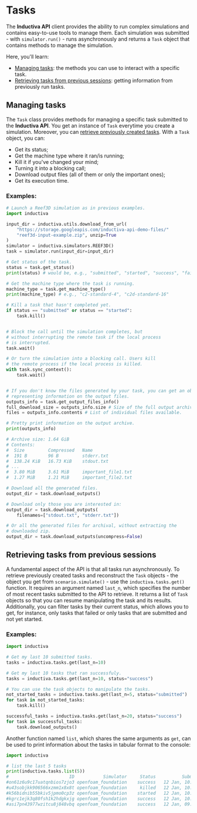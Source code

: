 # Tasks

The **Inductiva API** client provides the ability to run complex simulations and
contains easy-to-use tools to manage them. Each simulation was submitted - with
`simulator.run()` - runs asynchronously and returns a `Task` object that contains
methods to manage the simulation.

Here, you'll learn:

- [Managing tasks](#managing-tasks): the methods you can use to interact with a 
specific task.
- [Retrieving tasks from previous sessions](#retrieving-tasks-from-previous-sessions): 
getting information from previously run tasks.

## Managing tasks

The `Task` class provides methods for managing a specific task submitted to 
the **Inductiva API**. You get an instance of `Task` everytime you create a 
simulation. Moreover, you can [retrieve previously created tasks](#retrieving-tasks-from-previous-sessions).
With a `Task` object, you can:
 * Get its status;
 * Get the machine type where it ran/is running;
 * Kill it if you've changed your mind;
 * Turning it into a blocking call;
 * Download output files (all of them or only the important ones);
 * Get its execution time.

### Examples:

```python
# Launch a Reef3D simulation as in previous examples.
import inductiva

input_dir = inductiva.utils.download_from_url(
    "https://storage.googleapis.com/inductiva-api-demo-files/"
    "reef3d-input-example.zip", unzip=True
)
simulator = inductiva.simulators.REEF3D()
task = simulator.run(input_dir=input_dir)

# Get status of the task.
status = task.get_status()
print(status) # would be, e.g., "submitted", "started", "success", "failed", "killed"

# Get the machine type where the task is running.
machine_type = task.get_machine_type()
print(machine_type) # e.g., "c2-standard-4", "c2d-standard-16"

# Kill a task that hasn't completed yet.
if status == "submitted" or status == "started":
    task.kill()
```

```python

# Block the call until the simulation completes, but
# without interrupting the remote task if the local process
# is interrupted. 
task.wait()

# Or turn the simulation into a blocking call. Users kill
# the remote process if the local process is killed.
with task.sync_context():
    task.wait()
```


```python

# If you don't know the files generated by your task, you can get an object
# representing information on the output files.
outputs_info = task.get_output_files_info()
full_download_size = outputs_info.size # Size of the full output archive.
files = outputs_info.contents # List of individual files available.

# Pretty print information on the output archive.
print(outputs_info)
```
```bash
# Archive size: 1.64 GiB
# Contents:
#  Size         Compressed   Name
#  191 B        96 B         stderr.txt
#  138.24 KiB   16.73 KiB    stdout.txt
# ...
#  3.80 MiB     3.61 MiB     important_file1.txt
#  1.27 MiB     1.21 MiB     important_file2.txt
```

```python
# Download all the generated files.
output_dir = task.download_outputs()

# Download only those you are interested in:
output_dir = task.download_outputs(
    filenames=["stdout.txt", "stderr.txt"])

# Or all the generated files for archival, without extracting the
# downloaded zip.
output_dir = task.download_outputs(uncompress=False)
```

## Retrieving tasks from previous sessions

A fundamental aspect of the API is that all tasks run asynchronously.
To retrieve previously created tasks and reconstruct the `Task` objects - the 
object you get from `scenario.simulate()` -  use the `inductiva.tasks.get()` 
function.
It requires an argument named `last_n`, which specifies the number of most recent 
tasks submitted to the API to retrieve. It returns a list of `Task` objects so 
that you can resume manipulating the task and its results.
Additionally, you can filter tasks by their current status, which allows you to 
get, for instance, only tasks that failed or only
tasks that are submitted and not yet started.

### Examples:

```python
import inductiva

# Get my last 10 submitted tasks.
tasks = inductiva.tasks.get(last_n=10)

# Get my last 10 tasks that ran successfuly.
tasks = inductiva.tasks.get(last_n=10, status="success")

# You can use the task objects to manipulate the tasks.
not_started_tasks = inductiva.tasks.get(last_n=5, status="submitted")
for task in not_started_tasks:
    task.kill()

successful_tasks = inductiva.tasks.get(last_n=20, status="success")
for task in successful_tasks:
    task.download_outputs()
```

Another function named `list`, which shares the same arguments as `get`, can be 
used to print information about the
tasks in tabular format to the console:

```python
import inductiva

# list the last 5 tasks
print(inductiva.tasks.list(5))
#                       ID           Simulator     Status          Submitted          Started Computation Time  Total Duration            VM Type
#on61z6u9c17uatqnbios7zjo3 openfoam_foundation    success   12 Jan, 10:27:19   12 Jan, 10:27:42        0h 2m 20s       0h 2m 50s   c2d-standard-112
#u43sobjkk906566xzmm1x8x8t openfoam_foundation     killed   12 Jan, 10:21:51   12 Jan, 10:22:39        0h 1m 42s        0h 2m 8s   c2d-standard-112
#k56bidnib55bkiv5jpmo0cp3z openfoam_foundation    started   12 Jan, 10:20:14   12 Jan, 10:22:39       *0h 7m 58s      *0h 7m 58s   c2d-standard-112
#kgrc1ejk3q80fsh1k2hdgkxjg openfoam_foundation    success   12 Jan, 10:09:25   12 Jan, 10:09:50         0h 7m 8s       0h 7m 38s     c2-standard-30
#asi7pn43977wzitcu8j848vbq openfoam_foundation    success   12 Jan, 09:44:30   12 Jan, 09:44:54        0h 8m 59s       0h 9m 32s     c2-standard-16
```
